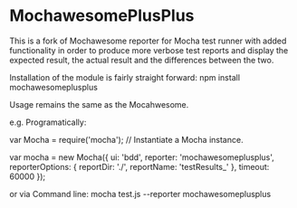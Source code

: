 # MochawesomePlusPlus
This is a fork of Mochawesome reporter for Mocha test runner with added functionality in order to produce more verbose test reports and display the expected result, the actual result and the differences between the two.

Installation of the module is fairly straight forward:
npm install mochawesomeplusplus


Usage remains the same as the Mocahwesome.

e.g. Programatically:

var Mocha = require('mocha');
// Instantiate a Mocha instance.

var mocha = new Mocha({
    ui: 'bdd',
    reporter: 'mochawesomeplusplus',
    reporterOptions: {
    reportDir: './',
    reportName: 'testResults_'
    },
    timeout: 60000
    });

or via Command line:
mocha test.js --reporter mochawesomeplusplus
